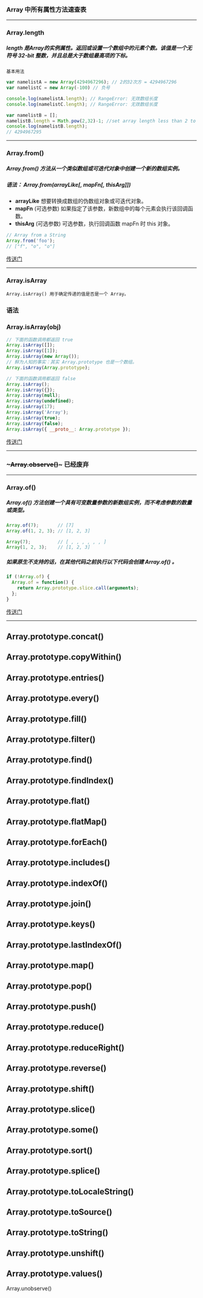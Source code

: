 ### Array 中所有属性方法速查表
------
### Array.length
##### length 是Array的实例属性。返回或设置一个数组中的元素个数。该值是一个无符号 32-bit 整数，并且总是大于数组最高项的下标。
    基本用法
```javascript
var namelistA = new Array(4294967296); // 2的32次方 = 4294967296 
var namelistC = new Array(-100) // 负号

console.log(namelistA.length); // RangeError: 无效数组长度 
console.log(namelistC.length); // RangeError: 无效数组长度 

var namelistB = []; 
namelistB.length = Math.pow(2,32)-1; //set array length less than 2 to the 32nd power 
console.log(namelistB.length); 
// 4294967295
```
------
### Array.from()
##### Array.from() 方法从一个类似数组或可迭代对象中创建一个新的数组实例。
##### 语法： Array.from(arrayLike[, mapFn[, thisArg]])
* **arrayLike** 想要转换成数组的伪数组对象或可迭代对象。
* **mapFn** (可选参数) 如果指定了该参数，新数组中的每个元素会执行该回调函数。
* **thisArg** (可选参数) 可选参数，执行回调函数 mapFn 时 this 对象。

```javascript
// Array from a String
Array.from('foo'); 
// ["f", "o", "o"]
```
[传送门](https://developer.mozilla.org/zh-CN/docs/Web/JavaScript/Reference/Global_Objects/Array/from)

------
### Array.isArray
    Array.isArray() 用于确定传递的值是否是一个 Array。
### 语法
### Array.isArray(obj)
```js
// 下面的函数调用都返回 true
Array.isArray([]);
Array.isArray([1]);
Array.isArray(new Array());
// 鲜为人知的事实：其实 Array.prototype 也是一个数组。
Array.isArray(Array.prototype); 

// 下面的函数调用都返回 false
Array.isArray();
Array.isArray({});
Array.isArray(null);
Array.isArray(undefined);
Array.isArray(17);
Array.isArray('Array');
Array.isArray(true);
Array.isArray(false);
Array.isArray({ __proto__: Array.prototype });
```
<a href="https://developer.mozilla.org/zh-CN/docs/Web/JavaScript/Reference/Global_Objects/Array/isArray" target="_blank">传送门</a>

-------
### ~~~Array.observe()~~~ 已经废弃
-------
### Array.of()
##### Array.of() 方法创建一个具有可变数量参数的新数组实例，而不考虑参数的数量或类型。
```js
Array.of(7);       // [7] 
Array.of(1, 2, 3); // [1, 2, 3]

Array(7);          // [ , , , , , , ]
Array(1, 2, 3);    // [1, 2, 3]
```
##### 如果原生不支持的话，在其他代码之前执行以下代码会创建 Array.of() 。
```js
if (!Array.of) {
  Array.of = function() {
    return Array.prototype.slice.call(arguments);
  };
}
```
<a href="https://developer.mozilla.org/zh-CN/docs/Web/JavaScript/Reference/Global_Objects/Array/of" target="_blank">传送门</a>

-------
Array.prototype.concat()
-------
Array.prototype.copyWithin()
-------
Array.prototype.entries()
-------
Array.prototype.every()
-------
Array.prototype.fill()
-------
Array.prototype.filter()
-------
Array.prototype.find()
-------
Array.prototype.findIndex()
-------
Array.prototype.flat()
-------
Array.prototype.flatMap()
-------
Array.prototype.forEach()
-------
Array.prototype.includes()
-------
Array.prototype.indexOf()
-------
Array.prototype.join()
-------
Array.prototype.keys()
-------
Array.prototype.lastIndexOf()
-------
Array.prototype.map()
-------
Array.prototype.pop()
-------
Array.prototype.push()
-------
Array.prototype.reduce()
-------
Array.prototype.reduceRight()
-------
Array.prototype.reverse()
-------
Array.prototype.shift()
-------
Array.prototype.slice()
-------
Array.prototype.some()
-------
Array.prototype.sort()
-------
Array.prototype.splice()
-------
Array.prototype.toLocaleString()
-------
Array.prototype.toSource()
-------
Array.prototype.toString()
-------
Array.prototype.unshift()
-------
Array.prototype.values()
-------
Array.unobserve()
